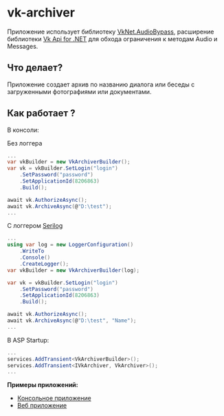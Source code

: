 # **vk-archiver**

Приложение использует библиотеку [VkNet.AudioBypass](https://github.com/flowersne/VkNet.AudioBypass), расширение библиотеки [Vk Api for .NET](https://github.com/vknet/vk) для обхода ограничения к методам Audio и Messages.

## **Что делает?**

Приложение создает архив по названию диалога или беседы с загруженными фотографиями или документами. 

## **Как работает ?**

В консоли:

Без логгера
```c#
...
var vkBuilder = new VkArchiverBuilder();
var vk = vkBuilder.SetLogin("login")
    .SetPassword("password")
    .SetApplicationId(8206863)
    .Build();

await vk.AuthorizeAsync();
await vk.ArchiveAsync(@"D:\test");
...
```
С логгером [Serilog](https://serilog.net/)
```c#
...
using var log = new LoggerConfiguration()
    .WriteTo
    .Console()
    .CreateLogger();
var vkBuilder = new VkArchiverBuilder(log);

var vk = vkBuilder.SetLogin("login")
    .SetPassword("password")
    .SetApplicationId(8206863)
    .Build();

await vk.AuthorizeAsync();
await vk.ArchiveAsync(@"D:\test", "Name");
...
```
В ASP Startup:
```c#
...
services.AddTransient<VkArchiverBuilder>();
services.AddTransient<IVkArchiver, VkArchiver>();
...
```
**Примеры приложений:**
* [Консольное приложение](https://github.com/overbeered/vk-archiver/tree/feature/2-design-archiver-interface/samples/Console)  
* [Веб приложение](https://github.com/overbeered/vk-archiver/tree/feature/2-design-archiver-interface/samples/ASP.NET%20Core)